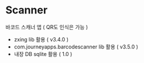 # Scanner

바코드 스캐너 앱 ( QR도 인식은 가능 )

- zxing lib 활용 ( v3.4.0 )
- com.journeyapps.barcodescanner lib 활용 ( v3.5.0 )
- 내장 DB sqlite 활용 ( 1.0 )
